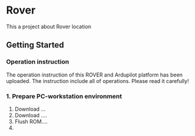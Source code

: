 # Rover
This a project about Rover location

## Getting Started 

### Operation instruction
The operation instruction of this ROVER and Ardupilot platform has been uploaded. The instruction include all of operations. Please read it carefully!
### 1. Prepare PC-workstation environment
1. Download ...
2. Download .... 
3. Flush ROM....
4. 



